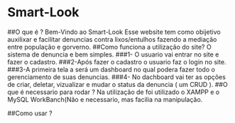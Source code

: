 # Smart-Look
##O que é ?
Bem-Vindo ao Smart-Look 
Esse website tem como obijetivo auxilixar e facilitar denuncias contra lixos/entulhos fazendo a mediação entre população e gorverno.
##Como funciona a utilização do site?
O sistema de denuncia e bem simples.
###1- O usuario vai entrar no site e fazer o cadastro.
###2-Após fazer o cadastro o usuario faz o login no site.
###3-A primeira tela a será um dashboard no qual podera fazer todo o gerenciamento de suas denuncias.
###4- No dachboard vai ter as opções de criar, deletar, vizualizar e mudar o status da denuncia ( um CRUD  ).
##O que é necessario para rodar ?
Na utilização de foi utilizado o XAMPP e o MySQL WorkBanch(Não e necessario, mas facilia na manipulação.

##Como usar ?
